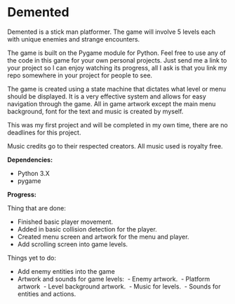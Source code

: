 
# Demented
Demented is a stick man platformer. The game will involve 5 levels each with unique enemies and strange encounters.


The game is built on the Pygame module for Python. Feel free to use any of the code in this game for your own personal projects. Just send me a link to your project so I can enjoy watching its progress, all I ask is that you link my repo somewhere in your project for people to see.

The game is created using a state machine that dictates what level or menu should be displayed. It is a very effective system and allows for easy navigation through the game. All in game artwork except the main menu background, font for the text and music is created by myself.

This was my first project and will be completed in my own time, there are no deadlines for this project.

Music credits go to their respected creators. All music used is royalty free.

******Dependencies:******

- Python 3.X
- pygame

******Progress:******

Thing that are done:
- Finished basic player movement.
- Added in basic collision detection for the player.
- Created menu screen and artwork for the menu and player.
- Add scrolling screen into game levels.

Things yet to do:
- Add enemy entities into the game
- Artwork and sounds for game levels:
  - Enemy artwork.
  - Platform artwork 
  - Level background artwork.
  - Music for levels.
  - Sounds for entities and actions.
